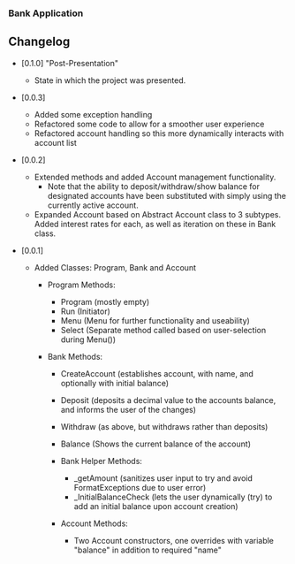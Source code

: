 ﻿### Bank Application

## Changelog
- [0.1.0] "Post-Presentation"
  - State in which the project was presented.

- [0.0.3]
  - Added some exception handling
  - Refactored some code to allow for a smoother user experience
  - Refactored account handling so this more dynamically interacts with account list

- [0.0.2]
  - Extended methods and added Account management functionality.
    - Note that the ability to deposit/withdraw/show balance for designated accounts have been substituted with simply using the currently active account.
  - Expanded Account based on Abstract Account class to 3 subtypes. Added interest rates for each, as well as iteration on these in Bank class.
  

- [0.0.1]
  - Added Classes: Program, Bank and Account

    - Program Methods:
      - Program (mostly empty)
      - Run (Initiator)
      - Menu (Menu for further functionality and useability)
      - Select (Separate method called based on user-selection during Menu())

    - Bank Methods:
      - CreateAccount (establishes account, with name, and optionally with initial balance)
      - Deposit (deposits a decimal value to the accounts balance, and informs the user of the changes)
      - Withdraw (as above, but withdraws rather than deposits)
      - Balance (Shows the current balance of the account)

      - Bank Helper Methods:
        - _getAmount (sanitizes user input to try and avoid FormatExceptions due to user error)
        - _InitialBalanceCheck (lets the user dynamically (try) to add an initial balance upon account creation)

      - Account Methods:
        - Two Account constructors, one overrides with variable "balance" in addition to required "name"